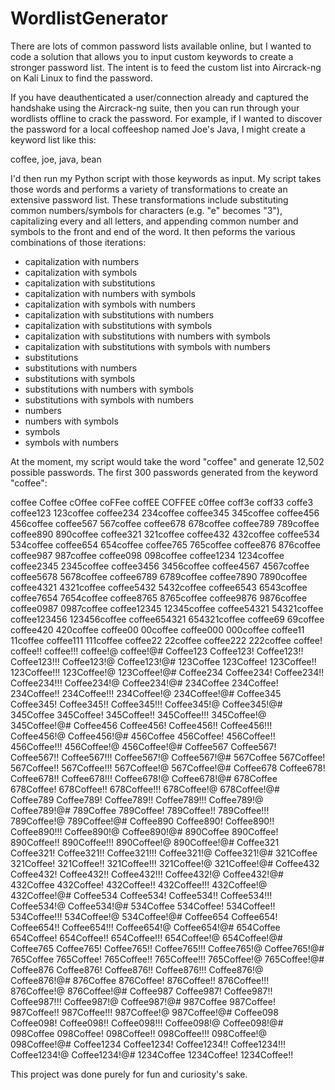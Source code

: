 # WordlistGenerator
There are lots of common password lists available online, but I wanted to code a solution that allows you to input custom keywords to create a stronger password list. The intent is to feed the custom list into Aircrack-ng on Kali Linux to find the password. 

If you have deauthenticated a user/connection already and captured the handshake using the Aircrack-ng suite, then you can run through your wordlists offline to crack the password. For example, if I wanted to discover the password for a local coffeeshop named Joe's Java, I might create a keyword list like this:

coffee, joe, java, bean

I'd then run my Python script with those keywords as input. My script takes those words and performs a variety of transformations to create an extensive password list. These transformations include substituting common numbers/symbols for characters (e.g. "e" becomes "3"), capitalizing every and all letters, and appending common number and symbols to the front and end of the word. It then peforms the various combinations of those iterations:

- capitalization with numbers
- capitalization with symbols
- capitalization with substitutions
- capitalization with numbers with symbols
- capitalization with symbols with numbers
- capitalization with substitutions with numbers
- capitalization with substitutions with symbols
- capitalization with substitutions with numbers with symbols
- capitalization with substitutions with symbols with numbers
- substitutions
- substitutions with numbers
- substitutions with symbols
- substitutions with numbers with symbols
- substitutions with symbols with numbers
- numbers
- numbers with symbols
- symbols
- symbols with numbers

At the moment, my script would take the word "coffee" and generate 12,502 possible passwords. The first 300 passwords generated from the keyword "coffee":

coffee
Coffee
cOffee
coFFee
coffEE
COFFEE
c0ffee
coff3e
coff33
coffe3
coffee123
123coffee
coffee234
234coffee
coffee345
345coffee
coffee456
456coffee
coffee567
567coffee
coffee678
678coffee
coffee789
789coffee
coffee890
890coffee
coffee321
321coffee
coffee432
432coffee
coffee534
534coffee
coffee654
654coffee
coffee765
765coffee
coffee876
876coffee
coffee987
987coffee
coffee098
098coffee
coffee1234
1234coffee
coffee2345
2345coffee
coffee3456
3456coffee
coffee4567
4567coffee
coffee5678
5678coffee
coffee6789
6789coffee
coffee7890
7890coffee
coffee4321
4321coffee
coffee5432
5432coffee
coffee6543
6543coffee
coffee7654
7654coffee
coffee8765
8765coffee
coffee9876
9876coffee
coffee0987
0987coffee
coffee12345
12345coffee
coffee54321
54321coffee
coffee123456
123456coffee
coffee654321
654321coffee
coffee69
69coffee
coffee420
420coffee
coffee00
00coffee
coffee000
000coffee
coffee11
11coffee
coffee111
111coffee
coffee22
22coffee
coffee222
222coffee
coffee!
coffee!!
coffee!!!
coffee!@
coffee!@#
Coffee123
Coffee123!
Coffee123!!
Coffee123!!!
Coffee123!@
Coffee123!@#
123Coffee
123Coffee!
123Coffee!!
123Coffee!!!
123Coffee!@
123Coffee!@#
Coffee234
Coffee234!
Coffee234!!
Coffee234!!!
Coffee234!@
Coffee234!@#
234Coffee
234Coffee!
234Coffee!!
234Coffee!!!
234Coffee!@
234Coffee!@#
Coffee345
Coffee345!
Coffee345!!
Coffee345!!!
Coffee345!@
Coffee345!@#
345Coffee
345Coffee!
345Coffee!!
345Coffee!!!
345Coffee!@
345Coffee!@#
Coffee456
Coffee456!
Coffee456!!
Coffee456!!!
Coffee456!@
Coffee456!@#
456Coffee
456Coffee!
456Coffee!!
456Coffee!!!
456Coffee!@
456Coffee!@#
Coffee567
Coffee567!
Coffee567!!
Coffee567!!!
Coffee567!@
Coffee567!@#
567Coffee
567Coffee!
567Coffee!!
567Coffee!!!
567Coffee!@
567Coffee!@#
Coffee678
Coffee678!
Coffee678!!
Coffee678!!!
Coffee678!@
Coffee678!@#
678Coffee
678Coffee!
678Coffee!!
678Coffee!!!
678Coffee!@
678Coffee!@#
Coffee789
Coffee789!
Coffee789!!
Coffee789!!!
Coffee789!@
Coffee789!@#
789Coffee
789Coffee!
789Coffee!!
789Coffee!!!
789Coffee!@
789Coffee!@#
Coffee890
Coffee890!
Coffee890!!
Coffee890!!!
Coffee890!@
Coffee890!@#
890Coffee
890Coffee!
890Coffee!!
890Coffee!!!
890Coffee!@
890Coffee!@#
Coffee321
Coffee321!
Coffee321!!
Coffee321!!!
Coffee321!@
Coffee321!@#
321Coffee
321Coffee!
321Coffee!!
321Coffee!!!
321Coffee!@
321Coffee!@#
Coffee432
Coffee432!
Coffee432!!
Coffee432!!!
Coffee432!@
Coffee432!@#
432Coffee
432Coffee!
432Coffee!!
432Coffee!!!
432Coffee!@
432Coffee!@#
Coffee534
Coffee534!
Coffee534!!
Coffee534!!!
Coffee534!@
Coffee534!@#
534Coffee
534Coffee!
534Coffee!!
534Coffee!!!
534Coffee!@
534Coffee!@#
Coffee654
Coffee654!
Coffee654!!
Coffee654!!!
Coffee654!@
Coffee654!@#
654Coffee
654Coffee!
654Coffee!!
654Coffee!!!
654Coffee!@
654Coffee!@#
Coffee765
Coffee765!
Coffee765!!
Coffee765!!!
Coffee765!@
Coffee765!@#
765Coffee
765Coffee!
765Coffee!!
765Coffee!!!
765Coffee!@
765Coffee!@#
Coffee876
Coffee876!
Coffee876!!
Coffee876!!!
Coffee876!@
Coffee876!@#
876Coffee
876Coffee!
876Coffee!!
876Coffee!!!
876Coffee!@
876Coffee!@#
Coffee987
Coffee987!
Coffee987!!
Coffee987!!!
Coffee987!@
Coffee987!@#
987Coffee
987Coffee!
987Coffee!!
987Coffee!!!
987Coffee!@
987Coffee!@#
Coffee098
Coffee098!
Coffee098!!
Coffee098!!!
Coffee098!@
Coffee098!@#
098Coffee
098Coffee!
098Coffee!!
098Coffee!!!
098Coffee!@
098Coffee!@#
Coffee1234
Coffee1234!
Coffee1234!!
Coffee1234!!!
Coffee1234!@
Coffee1234!@#
1234Coffee
1234Coffee!
1234Coffee!!

This project was done purely for fun and curiosity's sake.

